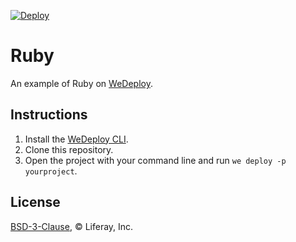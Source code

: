 [![Deploy](https://cdn.wedeploy.com/images/deploy.svg)](https://console.wedeploy.com/deploy?repo=https://github.com/wedeploy-examples/ruby-example)

# Ruby

An example of Ruby on [WeDeploy](https://wedeploy.com/docs/deploy/deploying-ruby/).

## Instructions

1. Install the [WeDeploy CLI](https://wedeploy.com/docs/intro/using-the-command-line/).
2. Clone this repository.
3. Open the project with your command line and run `we deploy -p yourproject`.

## License

[BSD-3-Clause](./LICENSE.md), © Liferay, Inc.
